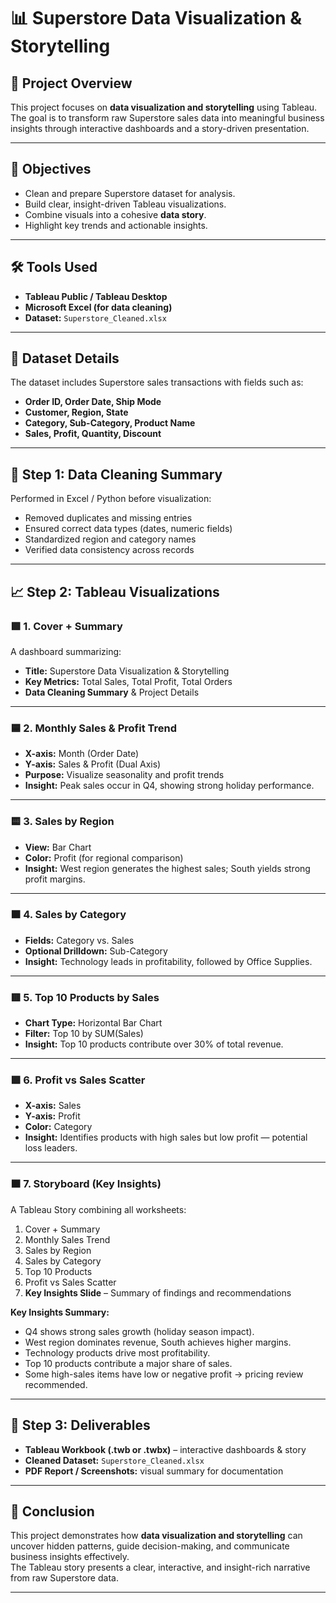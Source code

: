 # 📊 Superstore Data Visualization & Storytelling

## 🧠 Project Overview
This project focuses on **data visualization and storytelling** using Tableau.  
The goal is to transform raw Superstore sales data into meaningful business insights through interactive dashboards and a story-driven presentation.

---

## 🎯 Objectives
- Clean and prepare Superstore dataset for analysis.  
- Build clear, insight-driven Tableau visualizations.  
- Combine visuals into a cohesive **data story**.  
- Highlight key trends and actionable insights.

---

## 🛠 Tools Used
- **Tableau Public / Tableau Desktop**
- **Microsoft Excel (for data cleaning)**  
- **Dataset:** `Superstore_Cleaned.xlsx`

---

## 📂 Dataset Details
The dataset includes Superstore sales transactions with fields such as:
- **Order ID, Order Date, Ship Mode**
- **Customer, Region, State**
- **Category, Sub-Category, Product Name**
- **Sales, Profit, Quantity, Discount**

---

## 🧹 Step 1: Data Cleaning Summary
Performed in Excel / Python before visualization:
- Removed duplicates and missing entries  
- Ensured correct data types (dates, numeric fields)  
- Standardized region and category names  
- Verified data consistency across records  

---

## 📈 Step 2: Tableau Visualizations

### 🟩 1. **Cover + Summary**
A dashboard summarizing:
- **Title:** Superstore Data Visualization & Storytelling  
- **Key Metrics:** Total Sales, Total Profit, Total Orders  
- **Data Cleaning Summary** & Project Details  

---

### 🟦 2. **Monthly Sales & Profit Trend**
- **X-axis:** Month (Order Date)
- **Y-axis:** Sales & Profit (Dual Axis)
- **Purpose:** Visualize seasonality and profit trends  
- **Insight:** Peak sales occur in Q4, showing strong holiday performance.

---

### 🟨 3. **Sales by Region**
- **View:** Bar Chart  
- **Color:** Profit (for regional comparison)  
- **Insight:** West region generates the highest sales; South yields strong profit margins.

---

### 🟧 4. **Sales by Category**
- **Fields:** Category vs. Sales  
- **Optional Drilldown:** Sub-Category  
- **Insight:** Technology leads in profitability, followed by Office Supplies.

---

### 🟥 5. **Top 10 Products by Sales**
- **Chart Type:** Horizontal Bar Chart  
- **Filter:** Top 10 by SUM(Sales)  
- **Insight:** Top 10 products contribute over 30% of total revenue.

---

### 🟪 6. **Profit vs Sales Scatter**
- **X-axis:** Sales  
- **Y-axis:** Profit  
- **Color:** Category  
- **Insight:** Identifies products with high sales but low profit — potential loss leaders.

---

### 🟫 7. **Storyboard (Key Insights)**
A Tableau Story combining all worksheets:
1. Cover + Summary  
2. Monthly Sales Trend  
3. Sales by Region  
4. Sales by Category  
5. Top 10 Products  
6. Profit vs Sales Scatter  
7. **Key Insights Slide** – Summary of findings and recommendations  

**Key Insights Summary:**
- Q4 shows strong sales growth (holiday season impact).  
- West region dominates revenue, South achieves higher margins.  
- Technology products drive most profitability.  
- Top 10 products contribute a major share of sales.  
- Some high-sales items have low or negative profit → pricing review recommended.

---

## 📘 Step 3: Deliverables
- **Tableau Workbook (.twb or .twbx)** – interactive dashboards & story  
- **Cleaned Dataset:** `Superstore_Cleaned.xlsx`  
- **PDF Report / Screenshots:** visual summary for documentation  

---

## 🏁 Conclusion
This project demonstrates how **data visualization and storytelling** can uncover hidden patterns, guide decision-making, and communicate business insights effectively.  
The Tableau story presents a clear, interactive, and insight-rich narrative from raw Superstore data.

---
